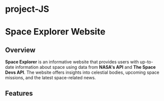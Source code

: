 # project-JS
# Space Explorer Website

## Overview

**Space Explorer** is an informative website that provides users with up-to-date information about space using data from **NASA's API** and **The Space Devs API**. The website offers insights into celestial bodies, upcoming space missions, and the latest space-related news.

## Features

